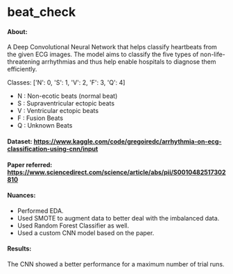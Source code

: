 # beat_check
#### About:
A Deep Convolutional Neural Network that helps classify heartbeats from the given ECG images. The model aims to classify the five types of non-life-threatening arrhythmias and thus help enable hospitals to diagnose them efficiently.

Classes: ['N': 0, 'S': 1, 'V': 2, 'F': 3, 'Q': 4]
- N : Non-ecotic beats (normal beat) 
- S : Supraventricular ectopic beats 
- V : Ventricular ectopic beats 
- F : Fusion Beats 
- Q : Unknown Beats

#### Dataset: https://www.kaggle.com/code/gregoiredc/arrhythmia-on-ecg-classification-using-cnn/input

#### Paper referred: https://www.sciencedirect.com/science/article/abs/pii/S0010482517302810

#### Nuances:
- Performed EDA.
- Used SMOTE to augment data to better deal with the imbalanced data.
- Used Random Forest Classifier as well. 
- Used a custom CNN model based on the paper. 

#### Results:
The CNN showed a better performance for a maximum number of trial runs.
